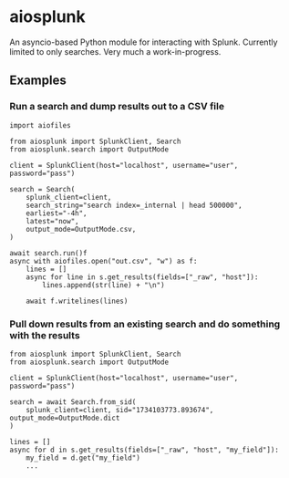 # aiosplunk

An asyncio-based Python module for interacting with Splunk. Currently limited to only searches.
Very much a work-in-progress.

## Examples

### Run a search and dump results out to a CSV file

```
import aiofiles

from aiosplunk import SplunkClient, Search
from aiosplunk.search import OutputMode

client = SplunkClient(host="localhost", username="user", password="pass")

search = Search(
    splunk_client=client,
    search_string="search index=_internal | head 500000",
    earliest="-4h",
    latest="now",
    output_mode=OutputMode.csv,
)

await search.run()f
async with aiofiles.open("out.csv", "w") as f:
    lines = []
    async for line in s.get_results(fields=["_raw", "host"]):
        lines.append(str(line) + "\n")

    await f.writelines(lines)
```

### Pull down results from an existing search and do something with the results

```
from aiosplunk import SplunkClient, Search
from aiosplunk.search import OutputMode

client = SplunkClient(host="localhost", username="user", password="pass")

search = await Search.from_sid(
    splunk_client=client, sid="1734103773.893674", output_mode=OutputMode.dict
)

lines = []
async for d in s.get_results(fields=["_raw", "host", "my_field"]):
    my_field = d.get("my_field")
    ...

```